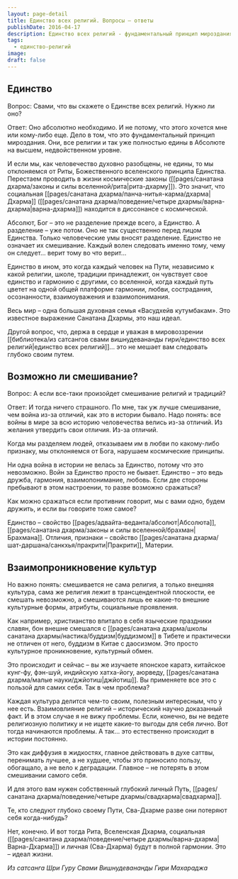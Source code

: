 ```yaml
---
layout: page-detail
title: Единство всех религий. Вопросы – ответы
publishDate: 2016-04-17
description: Единство всех религий - фундаментальный принцип мироздания и свойство Абсолюта. Все религии уже едины на высшем уровне, а различия - лишь внешние проявления. Истинное единство проявляется в гармонии, уважении, любви и следовании своей свадхарме, несмотря на культурное разнообразие и взаимопроникновение традиций.
tags:
  - единство-религий
image: 
draft: false
---
```


## Единство

Вопрос: Свами, что вы скажете о Единстве всех религий. Нужно ли оно?

Ответ: Оно абсолютно необходимо. И не потому, что этого хочется мне или кому-либо еще. Дело в том, что это фундаментальный принцип мироздания. Они, все религии и так уже полностью едины в Абсолюте на высшем, недвойственном уровне.

И если мы, как человечество духовно разобщены, не едины, то мы отклоняемся от Риты, Божественного вселенского принципа Единства. Перестаем проводить в жизни космические законы ([[pages/санатана дхарма/законы и силы вселенной/рита|рита-дхарму]]). Это значит, что социальная [[pages/санатана дхарма/панча-нитья-карма/дхарма|Дхарма]] ([[pages/санатана дхарма/поведение/четыре дхармы/варна-дхарма|варна-дхарма]]) находится в диссонансе с космической.

Абсолют, Бог – это не разделение прежде всего, а Единство. А разделение – уже потом. Оно не так существенно перед лицом Единства. Только человеческие умы вносят разделение. Единство не означает их смешивание. Каждый волен следовать именно тому, чему он следует... верит тому во что верит...

Единство в ином, это когда каждый человек на Пути, независимо к какой религии, школе, традиции принадлежит, он чувствует свое единство и гармонию с другими, со вселенной, когда каждый путь цветет на одной общей платформе гармонии, любви, сострадания, осознанности, взаимоуважения и взаимопонимания.

Весь мир – одна большая духовная семья «Васудхейв кутумбакам». Это известное выражение Санатана Дхармы, это наш идеал.

Другой вопрос, что, держа в сердце и уважая в мировоззрении [[библиотека/из сатсангов свами вишнудевананды гири/единство всех религий|единство всех религий]]... это не мешает вам следовать глубоко своим путем.

## Возможно ли смешивание?

Вопрос: А если все-таки произойдет смешивание религий и традиций?

Ответ: И тогда ничего страшного. По мне, так уж лучше смешивание, чем война из-за отличий, как это в истории бывало. Надо понять: все войны в мире за всю историю человечества велись из-за отличий. Из желания утвердить свои отличия. Из-за отличий. 

Когда мы разделяем людей, отказываем им в любви по какому-либо признаку, мы отклоняемся от Бога, нарушаем космические принципы.

Ни одна война в истории не велась за Единство, потому что это невозможно. Войн за Единство просто не бывает. Единство – это ведь дружба, гармония, взаимопонимание, любовь. Если две стороны пребывают в этом настроении, то разве возможно сражаться?

Как можно сражаться если противник говорит, мы с вами одно, будем дружить, и если вы говорите тоже самое?

Единство – свойство [[pages/адвайта-веданта/абсолют|Абсолюта]], [[pages/санатана дхарма/законы и силы вселенной/брахман|Брахмана]]. Отличия, признаки – свойство [[pages/санатана дхарма/шат-даршана/санкхья/пракрити|Пракрити]], Материи.

## Взаимопроникновение культур

Но важно понять: смешивается не сама религия, а только внешняя культура, сама же религия лежит в трансцендентной плоскости, ее смешать невозможно, а смешиваются лишь ее какие-то внешние культурные формы, атрибуты, социальные проявления.

Как например, христианство впитало в себя языческие праздники славян, бон внешне смешался с [[pages/санатана дхарма/школы санатана дхармы/настика/буддизм|буддизмом]] в Тибете и практически не отличен от него, буддизм в Китае с даосизмом. Это просто культурное проникновение, культурный обмен.

Это происходит и сейчас – вы же изучаете японское каратэ, китайское кунг-фу, фэн-шуй, индийскую хатха-йогу, аюрведу, [[pages/санатана дхарма/малые науки/джйотиш|джйотиш]]. Вы применяете все это с пользой для самих себя. Так в чем проблема?

Каждая культура делится чем-то своим, полезным интересным, что у нее есть. Взаимовлияние религий – исторический научно доказанный факт. И в этом случае я не вижу проблемы. Если, конечно, вы не ведете религиозную политику и не ищете какие-то выгоды для себя лично. Вот тогда начинаются проблемы. А так... это естественно происходит в истории постоянно.

Это как диффузия в жидкостях, главное действовать в духе саттвы, перенимать лучшее, а не худшее, чтобы это приносило пользу, обогащало, а не вело к деградации. Главное – не потерять в этом смешивании самого себя.

И для этого вам нужен собственный глубокий личный Путь, [[pages/санатана дхарма/поведение/четыре дхармы/свадхарма|cвадхарма]]. 

Те, кто следуют глубоко своему Пути, Сва-Дхарме разве они потеряют себя когда-нибудь? 

Нет, конечно. И вот тогда Рита, Вселенская Дхарма, социальная ([[pages/санатана дхарма/поведение/четыре дхармы/варна-дхарма|Варна-Дхарма]]) и личная (Сва-Дхарма) будут в полной гармонии. Это – идеал жизни.

*Из сатсанга Шри Гуру Свами Вишнудевананды Гири Махараджа*

